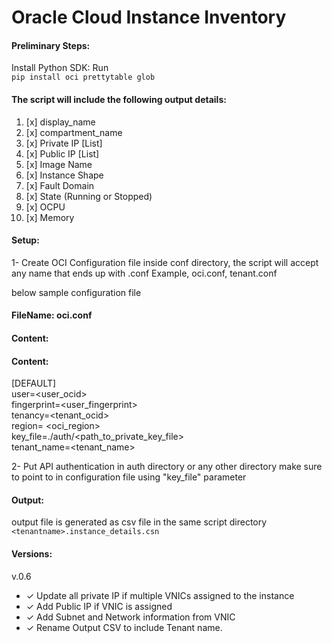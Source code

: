 # **Oracle Cloud Instance Inventory**  

#### Preliminary Steps:  

Install Python SDK: Run   
`pip install oci prettytable glob  `   

#### The script will include the following output details:  
1. [x] display_name
2. [x] compartment_name
3. [x] Private IP [List]
4. [x] Public IP [List]
5. [x] Image Name
6. [x] Instance Shape
7. [x] Fault Domain
8. [x] State (Running or Stopped)
9. [x] OCPU
10. [x] Memory

#### Setup:  

1- Create OCI Configuration file inside conf directory, the script will accept any name that ends up with .conf
Example, oci.conf, tenant.conf  

below sample configuration file  

#### FileName: oci.conf  

#### Content:  

#### Content:  

[DEFAULT]  
user=<user_ocid>  
fingerprint=<user_fingerprint>  
tenancy=<tenant_ocid>  
region= <oci_region>  
key_file=./auth/<path_to_private_key_file>  
tenant_name=<tenant_name>  

2- Put API authentication in auth directory or any other directory make sure to point to in configuration file using "key_file" parameter  

#### Output:  

output file is generated as csv file in the same script directory  
`<tenantname>.instance_details.csn `  

#### Versions:  

v.0.6  
* ✓ Update all private IP if multiple VNICs assigned to the instance  
* ✓ Add Public IP if VNIC is assigned  
* ✓ Add Subnet and Network information from VNIC  
* ✓ Rename Output CSV to include Tenant name.  